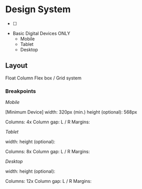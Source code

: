 # Design System

- [ ]

* Basic Digital Devices ONLY
    - Mobile
    - Tablet
    - Desktop

## Layout

Float
Column
Flex box / Grid system

### Breakpoints

*Mobile*

[Minimum Device]
width: 320px (min.)
height (optional): 568px

Columns: 4x
Column gap:
L / R Margins:

*Tablet*

width:
height (optional):

Columns: 8x
Column gap:
L / R Margins:

*Desktop*

width:
height (optional):

Columns: 12x
Column gap:
L / R Margins:

